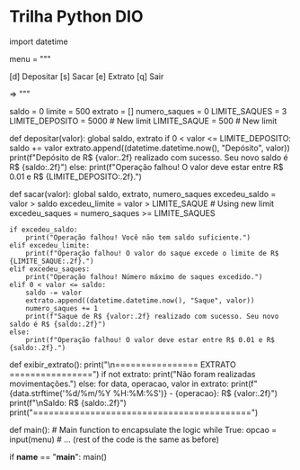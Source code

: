 # Trilha Python DIO

import datetime

menu = """

[d] Depositar
[s] Sacar
[e] Extrato
[q] Sair

=> """

saldo = 0
limite = 500
extrato = []
numero_saques = 0
LIMITE_SAQUES = 3
LIMITE_DEPOSITO = 5000  # New limit
LIMITE_SAQUE = 500  # New limit

def depositar(valor):
    global saldo, extrato
    if 0 < valor <= LIMITE_DEPOSITO:
        saldo += valor
        extrato.append((datetime.datetime.now(), "Depósito", valor))
        print(f"Depósito de R$ {valor:.2f} realizado com sucesso. Seu novo saldo é R$ {saldo:.2f}")
    else:
        print(f"Operação falhou! O valor deve estar entre R$ 0.01 e R$ {LIMITE_DEPOSITO:.2f}.")

def sacar(valor):
    global saldo, extrato, numero_saques
    excedeu_saldo = valor > saldo
    excedeu_limite = valor > LIMITE_SAQUE  # Using new limit
    excedeu_saques = numero_saques >= LIMITE_SAQUES

    if excedeu_saldo:
        print("Operação falhou! Você não tem saldo suficiente.")
    elif excedeu_limite:
        print(f"Operação falhou! O valor do saque excede o limite de R$ {LIMITE_SAQUE:.2f}.")
    elif excedeu_saques:
        print("Operação falhou! Número máximo de saques excedido.")
    elif 0 < valor <= saldo:
        saldo -= valor
        extrato.append((datetime.datetime.now(), "Saque", valor))
        numero_saques += 1
        print(f"Saque de R$ {valor:.2f} realizado com sucesso. Seu novo saldo é R$ {saldo:.2f}")
    else:
        print(f"Operação falhou! O valor deve estar entre R$ 0.01 e R$ {saldo:.2f}.")

def exibir_extrato():
    print("\n================ EXTRATO ================")
    if not extrato:
        print("Não foram realizadas movimentações.")
    else:
        for data, operacao, valor in extrato:
            print(f"{data.strftime('%d/%m/%Y %H:%M:%S')} - {operacao}: R$ {valor:.2f}")
    print(f"\nSaldo: R$ {saldo:.2f}")
    print("==========================================")

def main():  # Main function to encapsulate the logic
    while True:
        opcao = input(menu)
        # ... (rest of the code is the same as before)

if __name__ == "__main__":
    main()
